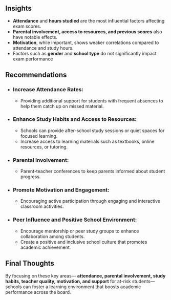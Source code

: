 ## Insights
-  __Attendance__ and __hours studied__ are the most influential factors affecting exam scores.
- __Parental involvement, access to resources, and previous scores__ also have notable effects.
- __Motivation__, while important, shows weaker correlations compared to attendance and study hours.
- Factors such as __gender__ and __school type__ do not significantly impact exam performance

## Recommendations

  - ### Increase Attendance Rates:
     - Providing additional support for students with frequent absences to help them catch up on missed material.
  - ### Enhance Study Habits and Access to Resources:
     - Schools can provide after-school study sessions or quiet spaces for focused learning.
     - Increase access to learning materials such as textbooks, online resources, or tutoring.
  - ### Parental Involvement:
     - Parent-teacher conferences to keep parents informed about student progress.
  - ###  Promote Motivation and Engagement:
     - Encouraging active participation through engaging and interactive classroom activities.
  - ### Peer Influence and Positive School Environment:
     - Encourage mentorship or peer study groups to enhance collaboration among students.
     - Create a positive and inclusive school culture that promotes academic achievement.

## Final Thoughts

By focusing on these key areas— __attendance, parental involvement, study habits, teacher quality, motivation, and support__ for at-risk students—schools can foster a learning environment that boosts academic performance across the board.




   
